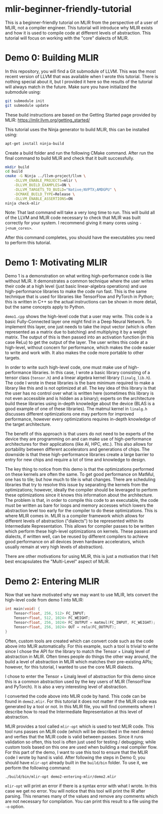 # mlir-beginner-friendly-tutorial

This is a beginner-friendly tutorial on MLIR from the perspective of a user of
MLIR, not a compiler engineer. This tutorial will introduce why MLIR exists and
how it is used to compile code at different levels of abstraction. This tutorial
will focus on working with the "core" dialects of MLIR.

# Demo 0: Building MLIR

In this repository, you will find a Git submodule of LLVM. This was the most
recent version of LLVM that was available when I wrote this tutorial. There is
nothing special about it, but I provided it here so the results of the tutorial
will always match in the future. Make sure you have initialized the submodule
using:
```sh
git submodule init
git submodule update
```

These build instructions are based on the Getting Started page provided by MLIR:
https://mlir.llvm.org/getting_started/

This tutorial uses the Ninja generator to build MLIR, this can be installed using:
```sh
apt-get install ninja-build
```

Create a build folder and run the following CMake command. After run the final
command to build MLIR and check that it built successfully.

```sh
mkdir build
cd build
cmake -G Ninja ../llvm-project/llvm \
    -DLLVM_ENABLE_PROJECTS=mlir \
    -DLLVM_BUILD_EXAMPLES=ON \
    -DLLVM_TARGETS_TO_BUILD="Native;NVPTX;AMDGPU" \
    -DCMAKE_BUILD_TYPE=Release \
    -DLLVM_ENABLE_ASSERTIONS=ON
ninja check-mlir
```

Note: That last command will take a very long time to run. This will build all
of the LLVM and MLIR code necessary to check that MLIR was built correctly for
your system. I recommend giving it many cores using `-j<num_cores>`.

After this command completes, you should have the executables you need to perform
this tutorial.

# Demo 1: Motivating MLIR

Demo 1 is a demonstration on what writing high-performance code is like without
MLIR. It demonstrates a common technique where the user writes their code at a
high level (just basic linear-algebra operations) and use high-performance
libraries to make the code run fast. This is the same technique that is used
for libraries like TensorFlow and PyTorch in Python; this is written in C++ so
the actual instructions can be shown in more detail, but the same concepts apply
to Python.

`demo1.cpp` shows the high-level code that a user may write. This code is a
basic Fully-Connected layer one might find in a Deep Neural Network. To
implement this layer, one just needs to take the input vector (which is often
represented as a matrix due to batching) and multiplying it by a weight matrix.
The output of this is then passed into an activation function (in this case
ReLu) to get the output of the layer. The user writes this code at a high-level,
without concern for performance, which makes the code easier to write and work
with. It also makes the code more portable to other targets.

In order to write such high-level code, one must make use of high-performance
libraries. In this case, I wrote a basic library consisting of a tensor class
(`tensor.h`) and a linear algebra kernel library (`linalg_lib.h`). The code I
wrote in these libraries is the bare minimum required to make a library like
this and is not optimized at all. The key idea of this library is that the user
has no control over what is written here (sometimes this library is not even
accessible and is hidden as a binary); experts on the architecture build these
libraries using in-depth knowledge about the device (BLAS is a good example of
one of these libraries). The matmul kernel in `linalg.h` discusses different
optimizations one may perform for improved performance, however every
optimizations requires in-depth knowledge of the target architecture.

The benefit of this approach is that users do not need to be experts of the
device they are programming on and can make use of high-performance architectures
for their applications (like AI, HPC, etc.). This also allows for portability
between different accelerators and generations of chips. The downside is that
these high-performance libraries create a large barrier to entry for new chips
and require a lot of time and knowledge to design.

The key thing to notice from this demo is that the optimizations performed on
these kernels are often the same. To get good performance on MatMul, one has to
tile; but how much to tile is what changes.
There are scheduling libraries that
try to resolve this issue by separating the kernels from the optimizations;
however, ideally the compiler should be leveraged to perform these optimizations
since it knows this information about the architecture.
The problem is that, in order to compile this code to an executable, the code
must be written as bare for loops and memory accesses which lowers the abstraction
level too early for the compiler to do these optimizations.
This is where MLIR comes in. MLIR is a compiler framework which allows for
different levels of abstraction ("dialects") to be represented within its Intermediate
Representation. This allows for compiler passes to be written which perform
these high-level optimizations on kernels. These passes and dialects, if written
well, can be reused by different compilers to achieve good performance on all
devices (even hardware accelerators, which usually remain at very high levels of
abstraction).

There are other motivations for using MLIR, this is just a motivation that I felt
best encapsulates the "Multi-Level" aspect of MLIR.

# Demo 2: Entering MLIR

Now that we have motivated why we may want to use MLIR, lets convert the high-level
code from demo 1 into MLIR:
```cpp
int main(void) {
    Tensor<float, 256, 512> FC_INPUT;
    Tensor<float, 512, 1024> FC_WEIGHT;
    Tensor<float, 256, 1024> FC_OUTPUT = matmul(FC_INPUT, FC_WEIGHT);
    Tensor<float, 256, 1024> OUT = relu(FC_OUTPUT);
}
```

Often, custom tools are created which can convert code such as the code above
into MLIR automatically. For this example, such a tool is trivial to write since
I chose the API for the library to match the Tensor + Linalg level of abstraction
in MLIR. Often times people do things the other way around, the build a level of
abstraction in MLIR which matches their pre-existing APIs; however, for this
tutorial, I wanted to use the core MLIR dialects.

I chose to enter the Tensor + Linalg level of abstraction for this demo since
this is a common abstraction used by the key users of MLIR (TensorFlow and
PyTorch). It is also a very interesting level of abstraction.

I converted the code above into MLIR code by hand. This code can be found in
`demo2.mlir`. For this tutorial it does not matter if the MLIR code was generated
by a tool or not. In this MLIR file, you will find comments where I describe how
to read the Intermediate Representation at this level of abstraction.

MLIR provides a tool called `mlir-opt` which is used to test MLIR code. This
tool runs passes on MLIR code (which will be described in the next demo) and
verfies that the MLIR code is valid between passes. Since it runs validation so
often, this tool is often just used for testing / debugging; while custom tools
based on this one are used when building a real compiler flow. For this part of
the demo, I want to use this tool to ensure that the MLIR code I wrote by hand
is valid. After following the steps in Demo 0, you should have `mlir-opt` already
built in the `build/bin` folder. To use it, we perform the following command:
```sh
./build/bin/mlir-opt demo2-entering-mlir/demo2.mlir
```

`mlir-opt` will print an error if there is a syntax error with what I wrote. In
this case we get no error. You will notice that this tool will print the IR after
parsing. This renames many of the values and remove any comments which are not
necessary for compilation. You can print this result to a file using the `-o`
option.

